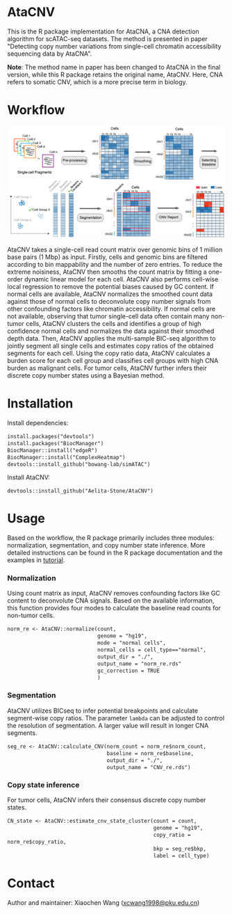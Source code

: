 # AtaCNV
This is the R package implementation for AtaCNA, a CNA detection algorithm for scATAC-seq datasets. The method is presented in paper "Detecting copy number variations from single-cell chromatin accessibility sequencing data by AtaCNA". 

**Note**: The method name in paper has been changed to AtaCNA in the final version, while this R package retains the original name, AtaCNV. Here, CNA refers to somatic CNV, which is a more precise term in biology.

# Workflow

![Workflow](example/workflow.png)

AtaCNV takes a single-cell read count matrix over genomic bins of 1 million base pairs (1 Mbp) as input. Firstly, cells and genomic bins are filtered according to bin mappability and the number of zero entries. To reduce the extreme noisiness, AtaCNV then smooths the count matrix by fitting a one-order dynamic linear model for each cell. AtaCNV also performs cell-wise local regression to remove the potential biases caused by GC content. If normal cells are available, AtaCNV normalizes the smoothed count data against those of normal cells to deconvolute copy number signals from other confounding factors like chromatin accessibility. If normal cells are not available, observing that tumor single-cell data often contain many non-tumor cells, AtaCNV clusters the cells and identifies a group of high confidence normal cells and normalizes the data against their smoothed depth data. Then, AtaCNV applies the multi-sample BIC-seq algorithm to jointly segment all single cells and estimates copy ratios of the obtained segments for each cell. Using the copy ratio data, AtaCNV calculates a burden score for each cell group and classifies cell groups with high CNA burden as malignant cells. For tumor cells, AtaCNV further infers their discrete copy number states using a Bayesian method.

# Installation
Install dependencies:
```
install.packages("devtools")
install.packages("BiocManager")
BiocManager::install("edgeR")
BiocManager::install("ComplexHeatmap")
devtools::install_github("bowang-lab/simATAC")
```
Install AtaCNV:
```
devtools::install_github("Aelita-Stone/AtaCNV")
```

# Usage
Based on the workflow, the R package primarily includes three modules: normalization, segmentation, and copy number state inference. More detailed instructions can be found in the R package documentation and the examples in [tutorial](tutorial.md).

### Normalization
Using count matrix as input, AtaCNV removes confounding factors like GC content to deconvolute CNA signals. Based on the available information, this function provides four modes to calculate the baseline read counts for non-tumor cells. 
```
norm_re <- AtaCNV::normalize(count,
                             genome = "hg19", 
                             mode = "normal cells",
                             normal_cells = cell_type=="normal",
                             output_dir = "./",
                             output_name = "norm_re.rds"
                             gc_correction = TRUE
                             )
```

### Segmentation
AtaCNV utilizes BICseq to infer potential breakpoints and calculate segment-wise copy ratios. The parameter `lambda` can be adjusted to control the resolution of segmentation. A larger value will result in longer CNA segments.
```
seg_re <- AtaCNV::calculate_CNV(norm_count = norm_re$norm_count,
                                baseline = norm_re$baseline,
                                output_dir = "./",
                                output_name = "CNV_re.rds")
```

### Copy state inference
For tumor cells, AtaCNV infers their consensus discrete copy number states. 
```
CN_state <- AtaCNV::estimate_cnv_state_cluster(count = count,
                                               genome = "hg19",
                                               copy_ratio = norm_re$copy_ratio,
                                               bkp = seg_re$bkp,
                                               label = cell_type)
```

# Contact
Author and maintainer: Xiaochen Wang ([xcwang1998@pku.edu.cn](mailto:xcwang1998@pku.edu.cn))

